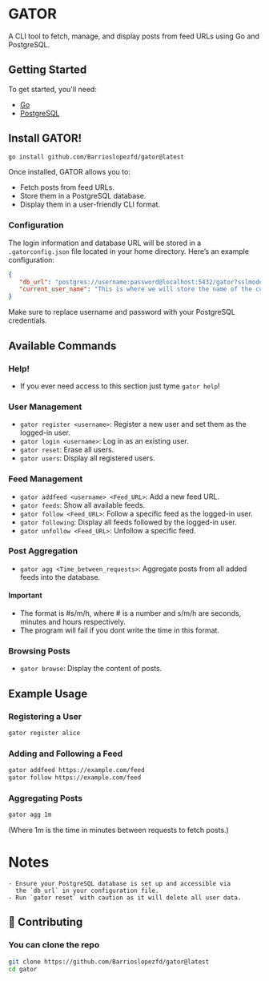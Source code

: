# GATOR
A CLI tool to fetch, manage, and display posts from feed URLs using Go and PostgreSQL.

## Getting Started
To get started, you'll need:
- [Go](https://go.dev/doc/install)
- [PostgreSQL](https://www.postgresql.org/download/)

## Install GATOR! 
```bash
go install github.com/Barrioslopezfd/gator@latest
```

Once installed, GATOR allows you to:
- Fetch posts from feed URLs.
- Store them in a PostgreSQL database.
- Display them in a user-friendly CLI format.

### Configuration
The login information and database URL will be stored in a `.gatorconfig.json` file located in your home directory. 
Here’s an example configuration:
```json
{
   "db_url": "postgres://username:password@localhost:5432/gator?sslmode=disable",
   "current_user_name": "This is where we will store the name of the currently logged-in user"
}
```
Make sure to replace username and password with your PostgreSQL credentials.

## Available Commands

### Help! 
- If you ever need access to this section just tyme `gator help`!

### User Management

- `gator register <username>`: Register a new user and set them as the logged-in user.
- `gator login <username>`: Log in as an existing user.
- `gator reset`: Erase all users.
- `gator users`: Display all registered users.

### Feed Management

- `gator addfeed <username> <Feed_URL>`: Add a new feed URL.
- `gator feeds`: Show all available feeds.
- `gator follow <Feed_URL>`: Follow a specific feed as the logged-in user.
- `gator following`: Display all feeds followed by the logged-in user.
- `gator unfollow <Feed_URL>`: Unfollow a specific feed.

### Post Aggregation

- `gator agg <Time_between_requests>`: Aggregate posts from all added feeds into the database.

#### Important 

- The format is #s/m/h, where # is a number and s/m/h are seconds, minutes and hours respectively.
- The program will fail if you dont write the time in this format.

### Browsing Posts

- `gator browse`: Display the content of posts.

## Example Usage
### Registering a User

```bash 
gator register alice
```

### Adding and Following a Feed

```bash
gator addfeed https://example.com/feed
gator follow https://example.com/feed
```

### Aggregating Posts

```bash
gator agg 1m
```

(Where 1m is the time in minutes between requests to fetch posts.)


# Notes

    - Ensure your PostgreSQL database is set up and accessible via
      the `db_url` in your configuration file.
    - Run `gator reset` with caution as it will delete all user data.

## 🤝 Contributing

### You can clone the repo

```bash
git clone https://github.com/Barrioslopezfd/gator@latest
cd gator
```

